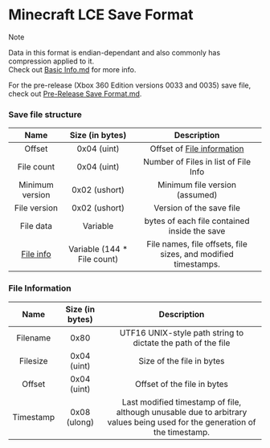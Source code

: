 # Minecraft LCE Save Format

> [!NOTE]
> Data in this format is endian-dependant and also commonly has compression applied to it.   
> Check out [Basic Info.md](../Basic%20Info.md) for more info.

For the pre-release (Xbox 360 Edition versions 0033 and 0035) save file, check out [Pre-Release Save Format.md](./Pre-Release%20Save%20Format.md).

### Save file structure
| Name | Size (in bytes) | Description |
| :-:|:-:|:-:|
| Offset | 0x04 (uint) | Offset of [File information](#File-Information)
| File count | 0x04 (uint) | Number of Files in list of File Info
| Minimum version | 0x02 (ushort) | Minimum file version (assumed)
| File version | 0x02 (ushort) | Version of the save file
| File data | Variable | bytes of each file contained inside the save
| [File info](#File-Information) | Variable (144 * File count) | File names, file offsets, file sizes, and modified timestamps.


### File Information
| Name | Size (in bytes) | Description |
| :-:|:-:|:-:|
| Filename | 0x80 | UTF16 UNIX-style path string to dictate the path of the file
| Filesize | 0x04 (uint) | Size of the file in bytes
| Offset | 0x04 (uint) | Offset of the file in bytes
| Timestamp | 0x08 (ulong) | Last modified timestamp of file, although unusable due to arbitrary values being used for the generation of the timestamp.
